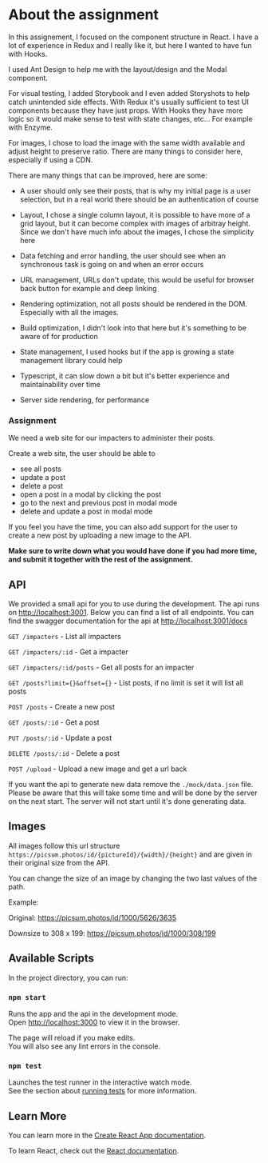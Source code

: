 # About the assignment

In this assignement, I focused on the component structure in React.
I have a lot of experience in Redux and I really like it, but here I wanted to have fun with Hooks.

I used Ant Design to help me with the layout/design and the Modal component.

For visual testing, I added Storybook and I even added Storyshots to help catch unintended side effects. With Redux it's usually sufficient to test UI components because they have just props. With Hooks they have more logic so it would make sense to test with state changes, etc... For example with Enzyme.

For images, I chose to load the image with the same width available and adjust height to preserve ratio. There are many things to consider here, especially if using a CDN.

There are many things that can be improved, here are some:

- A user should only see their posts, that is why my initial page is a user selection, but in a real world there should be an authentication of course

- Layout, I chose a single column layout, it is possible to have more of a grid layout, but it can become complex with images of arbitray height. Since we don't have much info about the images, I chose the simplicity here

- Data fetching and error handling, the user should see when an synchronous task is going on and when an error occurs

- URL management, URLs don't update, this would be useful for browser back button for example and deep linking

- Rendering optimization, not all posts should be rendered in the DOM. Especially with all the images.

- Build optimization, I didn't look into that here but it's something to be aware of for production

- State management, I used hooks but if the app is growing a state management library could help

- Typescript, it can slow down a bit but it's better experience and maintainability over time

- Server side rendering, for performance

### Assignment

We need a web site for our impacters to administer their posts.

Create a web site, the user should be able to

- see all posts
- update a post
- delete a post
- open a post in a modal by clicking the post
- go to the next and previous post in modal mode
- delete and update a post in modal mode

If you feel you have the time, you can also add support for the user to create a new post by uploading a new image to the API.

**Make sure to write down what you would have done if you had more time, and submit it together with the rest of the assignment.**

## API

We provided a small api for you to use during the development. The api runs on [http://localhost:3001](http://localhost:3001). Below you can find a list of all endpoints. You can find the swagger documentation for the api at [http://localhost:3001/docs](http://localhost:3001/docs)

`GET /impacters` - List all impacters

`GET /impacters/:id` - Get a impacter

`GET /impacters/:id/posts` - Get all posts for an impacter

`GET /posts?limit={}&offset={}` - List posts, if no limit is set it will list all posts

`POST /posts` - Create a new post

`GET /posts/:id` - Get a post

`PUT /posts/:id` - Update a post

`DELETE /posts/:id` - Delete a post

`POST /upload` - Upload a new image and get a url back

If you want the api to generate new data remove the `./mock/data.json` file. Please be aware that this will take some time and will be done by the server on the next start. The server will not start until it's done generating data.

## Images

All images follow this url structure `https://picsum.photos/id/{pictureId}/{width}/{height}` and are given in their original size from the API.

You can change the size of an image by changing the two last values of the path.

Example:

Original: https://picsum.photos/id/1000/5626/3635

Downsize to 308 x 199: https://picsum.photos/id/1000/308/199

## Available Scripts

In the project directory, you can run:

### `npm start`

Runs the app and the api in the development mode.<br />
Open [http://localhost:3000](http://localhost:3000) to view it in the browser.

The page will reload if you make edits.<br />
You will also see any lint errors in the console.

### `npm test`

Launches the test runner in the interactive watch mode.<br />
See the section about [running tests](https://facebook.github.io/create-react-app/docs/running-tests) for more information.

## Learn More

You can learn more in the [Create React App documentation](https://facebook.github.io/create-react-app/docs/getting-started).

To learn React, check out the [React documentation](https://reactjs.org/).
